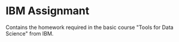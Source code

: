 # IBM Assignmant
Contains the homework required in the basic course "Tools for Data Science" from IBM.
